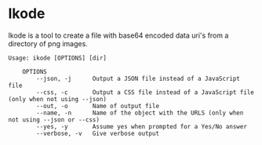 # Ikode
Ikode is a tool to create a file with base64 encoded data uri's from a directory of png images.

```
Usage: ikode [OPTIONS] [dir]

	OPTIONS
		--json, -j      Output a JSON file instead of a JavaScript file
		--css, -c       Output a CSS file instead of a JavaScript file (only when not using --json)
		--out, -o       Name of output file
		--name, -n      Name of the object with the URLS (only when not using --json or --css)
		--yes, -y       Assume yes when prompted for a Yes/No answer
		--verbose, -v   Give verbose output
```